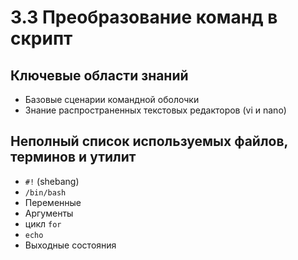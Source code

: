 # 3.3 Преобразование команд в скрипт

## Ключевые области знаний

* Базовые сценарии командной оболочки
* Знание распространенных текстовых редакторов (vi и nano)

## Неполный список используемых файлов, терминов и утилит

* `#!` (shebang)
* `/bin/bash`
* Переменные
* Аргументы
* цикл `for`&#x20;
* `echo`
* Выходные состояния
